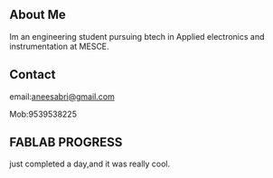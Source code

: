 ## About Me

Im an engineering student pursuing btech in Applied electronics and instrumentation at MESCE.
## Contact
email:aneesabri@gmail.com

Mob:9539538225

## FABLAB PROGRESS

just completed a day,and it was really cool.




